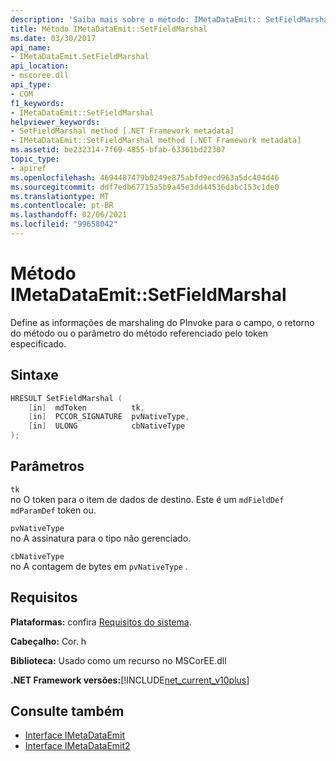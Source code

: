 ```yaml
---
description: 'Saiba mais sobre o método: IMetaDataEmit:: SetFieldMarshal'
title: Método IMetaDataEmit::SetFieldMarshal
ms.date: 03/30/2017
api_name:
- IMetaDataEmit.SetFieldMarshal
api_location:
- mscoree.dll
api_type:
- COM
f1_keywords:
- IMetaDataEmit::SetFieldMarshal
helpviewer_keywords:
- SetFieldMarshal method [.NET Framework metadata]
- IMetaDataEmit::SetFieldMarshal method [.NET Framework metadata]
ms.assetid: be232314-7f69-4855-bfab-63361bd22307
topic_type:
- apiref
ms.openlocfilehash: 4694487479b0249e875abfd9ecd963a5dc404d46
ms.sourcegitcommit: ddf7edb67715a5b9a45e3dd44536dabc153c1de0
ms.translationtype: MT
ms.contentlocale: pt-BR
ms.lasthandoff: 02/06/2021
ms.locfileid: "99658042"
---
```

# <a name="imetadataemitsetfieldmarshal-method"></a>Método IMetaDataEmit::SetFieldMarshal

Define as informações de marshaling do PInvoke para o campo, o retorno do método ou o parâmetro do método referenciado pelo token especificado.  
  
## <a name="syntax"></a>Sintaxe  
  
```cpp  
HRESULT SetFieldMarshal (  
    [in]  mdToken          tk,
    [in]  PCCOR_SIGNATURE  pvNativeType,
    [in]  ULONG            cbNativeType
);  
```  
  
## <a name="parameters"></a>Parâmetros  

 `tk`  
 no O token para o item de dados de destino. Este é um `mdFieldDef` `mdParamDef` token ou.  
  
 `pvNativeType`  
 no A assinatura para o tipo não gerenciado.  
  
 `cbNativeType`  
 no A contagem de bytes em `pvNativeType` .  
  
## <a name="requirements"></a>Requisitos  

 **Plataformas:** confira [Requisitos do sistema](../../get-started/system-requirements.md).  
  
 **Cabeçalho:** Cor. h  
  
 **Biblioteca:** Usado como um recurso no MSCorEE.dll  
  
 **.NET Framework versões:**[!INCLUDE[net_current_v10plus](../../../../includes/net-current-v10plus-md.md)]  
  
## <a name="see-also"></a>Consulte também

- [Interface IMetaDataEmit](imetadataemit-interface.md)
- [Interface IMetaDataEmit2](imetadataemit2-interface.md)
